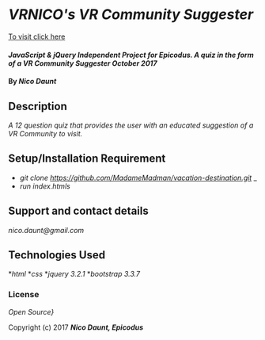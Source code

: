 # _VRNICO's VR Community Suggester_

[To visit click here](https://madamemadman.github.io/vacation-destination/)

#### _JavaScript & jQuery Independent Project for Epicodus. A quiz in the form of a VR Community Suggester October 2017_

#### By _**Nico Daunt**_

## Description

_A 12 question quiz that provides the user with an educated suggestion of a VR Community to visit._

## Setup/Installation Requirement

* _git clone https://github.com/MadameMadman/vacation-destination.git_ _
* _run index.htmls_


## Support and contact details

_nico.daunt@gmail.com_

## Technologies Used

*_html_
*_css_
*_jquery 3.2.1_
*_bootstrap 3.3.7_

### License

*Open Source}*

Copyright (c) 2017 **_Nico Daunt, Epicodus_**
